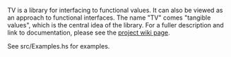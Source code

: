 TV is a library for interfacing to functional values. It can also be viewed as an approach to functional interfaces. The name "TV" comes "tangible values", which is the central idea of the library. For a fuller description and link to documentation, please see the [project wiki page](http://haskell.org/haskellwiki/TV).  

See src/Examples.hs for examples.
